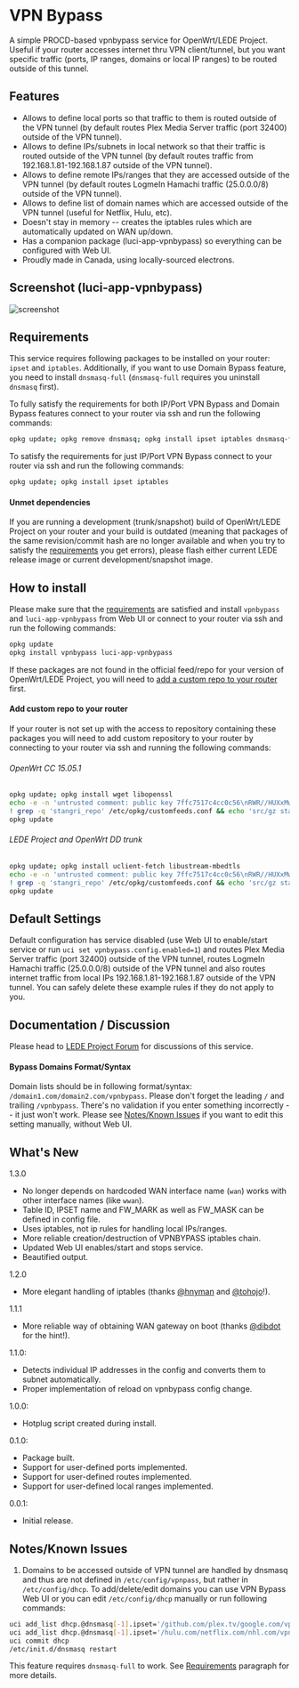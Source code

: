 # VPN Bypass
A simple PROCD-based vpnbypass service for OpenWrt/LEDE Project. Useful if your router accesses internet thru VPN client/tunnel, but you want specific traffic (ports, IP ranges, domains or local IP ranges) to be routed outside of this tunnel.

## Features
- Allows to define local ports so that traffic to them is routed outside of the VPN tunnel (by default routes Plex Media Server traffic (port 32400) outside of the VPN tunnel).
- Allows to define IPs/subnets in local network so that their traffic is routed outside of the VPN tunnel (by default routes traffic from 192.168.1.81-192.168.1.87 outside of the VPN tunnel).
- Allows to define remote IPs/ranges that they are accessed outside of the VPN tunnel (by default routes LogmeIn Hamachi traffic (25.0.0.0/8) outside of the VPN tunnel).
- Allows to define list of domain names which are accessed outside of the VPN tunnel (useful for Netflix, Hulu, etc).
- Doesn't stay in memory -- creates the iptables rules which are automatically updated on WAN up/down.
- Has a companion package (luci-app-vpnbypass) so everything can be configured with Web UI.
- Proudly made in Canada, using locally-sourced electrons.

## Screenshot (luci-app-vpnbypass)
![screenshot](https://raw.githubusercontent.com/stangri/screenshots/master/vpnbypass/screenshot02.png "screenshot")

## Requirements
This service requires following packages to be installed on your router: ```ipset``` and ```iptables```. Additionally, if you want to use Domain Bypass feature, you need to install ```dnsmasq-full``` (```dnsmasq-full``` requires you uninstall ```dnsmasq``` first).

To fully satisfy the requirements for both IP/Port VPN Bypass and Domain Bypass features connect to your router via ssh and run the following commands:
```sh
opkg update; opkg remove dnsmasq; opkg install ipset iptables dnsmasq-full
```

To satisfy the requirements for just IP/Port VPN Bypass connect to your router via ssh and run the following commands:
```sh
opkg update; opkg install ipset iptables
```

#### Unmet dependencies
If you are running a development (trunk/snapshot) build of OpenWrt/LEDE Project on your router and your build is outdated (meaning that packages of the same revision/commit hash are no longer available and when you try to satisfy the [requirements](#requirements) you get errors), please flash either current LEDE release image or current development/snapshot image.

## How to install
<!---
#### From Web UI/Luci
Navigate to System->Software page on your router and then perform the following actions:
1. Click "Update Lists"
2. Wait for the update process to finish.
3. In the "Download and install package:" field type ```vpnbypass luci-app-vpnbypass```
4. Click "OK" to install ```vpnbypass``` and ```luci-app-vpnbypass```

If you get an ```Unknown package 'vpnbypass'``` error, your router is not set up with the access to repository containing these packages and you need to add custom repository to your router first.

#### From console/ssh
--->
Please make sure that the [requirements](#requirements) are satisfied and install ```vpnbypass``` and ```luci-app-vpnbypass``` from Web UI or connect to your router via ssh and run the following commands:
```sh
opkg update
opkg install vpnbypass luci-app-vpnbypass
```
If these packages are not found in the official feed/repo for your version of OpenWrt/LEDE Project, you will need to [add a custom repo to your router](#add-custom-repo-to-your-router) first.

#### Add custom repo to your router
If your router is not set up with the access to repository containing these packages you will need to add custom repository to your router by connecting to your router via ssh and running the following commands:

###### OpenWrt CC 15.05.1
```sh
opkg update; opkg install wget libopenssl
echo -e -n 'untrusted comment: public key 7ffc7517c4cc0c56\nRWR//HUXxMwMVnx7fESOKO7x8XoW4/dRidJPjt91hAAU2L59mYvHy0Fa\n' > /tmp/stangri-repo.pub && opkg-key add /tmp/stangri-repo.pub
! grep -q 'stangri_repo' /etc/opkg/customfeeds.conf && echo 'src/gz stangri_repo https://raw.githubusercontent.com/stangri/openwrt-repo/master' >> /etc/opkg/customfeeds.conf
opkg update
```

###### LEDE Project and OpenWrt DD trunk
```sh
opkg update; opkg install uclient-fetch libustream-mbedtls
echo -e -n 'untrusted comment: public key 7ffc7517c4cc0c56\nRWR//HUXxMwMVnx7fESOKO7x8XoW4/dRidJPjt91hAAU2L59mYvHy0Fa\n' > /tmp/stangri-repo.pub && opkg-key add /tmp/stangri-repo.pub
! grep -q 'stangri_repo' /etc/opkg/customfeeds.conf && echo 'src/gz stangri_repo https://raw.githubusercontent.com/stangri/openwrt-repo/master' >> /etc/opkg/customfeeds.conf
opkg update
```

## Default Settings
Default configuration has service disabled (use Web UI to enable/start service or run ```uci set vpnbypass.config.enabled=1```) and routes Plex Media Server traffic (port 32400) outside of the VPN tunnel, routes LogmeIn Hamachi traffic (25.0.0.0/8) outside of the VPN tunnel and also routes internet traffic from local IPs 192.168.1.81-192.168.1.87 outside of the VPN tunnel. You can safely delete these example rules if they do not apply to you.

## Documentation / Discussion
Please head to [LEDE Project Forum](https://forum.lede-project.org/t/vpn-bypass-split-tunneling-service-luci-ui/1106) for discussions of this service.

#### Bypass Domains Format/Syntax
Domain lists should be in following format/syntax: ```/domain1.com/domain2.com/vpnbypass```. Please don't forget the leading ```/``` and trailing ```/vpnbypass```. There's no validation if you enter something incorrectly -- it just won't work. Please see [Notes/Known Issues](#notesknown-issues) if you want to edit this setting manually, without Web UI.

## What's New
1.3.0
- No longer depends on hardcoded WAN interface name (```wan```) works with other interface names (like ```wwan```).
- Table ID, IPSET name and FW_MARK as well as FW_MASK can be defined in config file.
- Uses iptables, not ip rules for handling local IPs/ranges.
- More reliable creation/destruction of VPNBYPASS iptables chain.
- Updated Web UI enables/start and stops service.
- Beautified output.

1.2.0
- More elegant handling of iptables (thanks [@hnyman](https://github.com/hnyman) and [@tohojo](https://github.com/tohojo)!).

1.1.1
- More reliable way of obtaining WAN gateway on boot (thanks [@dibdot](https://github.com/dibdot) for the hint!).

1.1.0:
- Detects individual IP addresses in the config and converts them to subnet automatically.
- Proper implementation of reload on vpnbypass config change.

1.0.0:
- Hotplug script created during install.

0.1.0:
- Package built.
- Support for user-defined ports implemented.
- Support for user-defined routes implemented.
- Support for user-defined local ranges implemented.

0.0.1:
- Initial release.

## Notes/Known Issues
1. Domains to be accessed outside of VPN tunnel are handled by dnsmasq and thus are not defined in ```/etc/config/vpnpass```, but rather in ```/etc/config/dhcp```. To add/delete/edit domains you can use VPN Bypass Web UI or you can edit ```/etc/config/dhcp``` manually or run following commands:
```sh
uci add_list dhcp.@dnsmasq[-1].ipset='/github.com/plex.tv/google.com/vpnbypass'
uci add_list dhcp.@dnsmasq[-1].ipset='/hulu.com/netflix.com/nhl.com/vpnbypass'
uci commit dhcp
/etc/init.d/dnsmasq restart
```
This feature requires ```dnsmasq-full``` to work. See [Requirements](#requirements) paragraph for more details.
